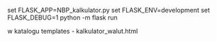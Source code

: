 set FLASK_APP=NBP_kalkulator.py
set FLASK_ENV=development
set FLASK_DEBUG=1
python -m flask run

w katalogu templates - kalkulator_walut.html